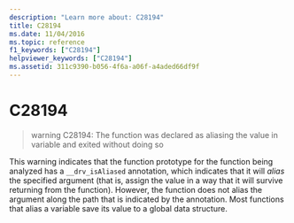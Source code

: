 ```yaml
---
description: "Learn more about: C28194"
title: C28194
ms.date: 11/04/2016
ms.topic: reference
f1_keywords: ["C28194"]
helpviewer_keywords: ["C28194"]
ms.assetid: 311c9390-b056-4f6a-a06f-a4aded66df9f
---
```

# C28194

> warning C28194: The function was declared as aliasing the value in variable and exited without doing so

This warning indicates that the function prototype for the function being analyzed has a `__drv_isAliased` annotation, which indicates that it will *alias* the specified argument (that is, assign the value in a way that it will survive returning from the function). However, the function does not alias the argument along the path that is indicated by the annotation. Most functions that alias a variable save its value to a global data structure.
